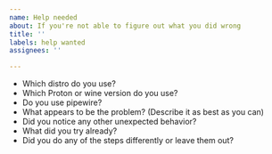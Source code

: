 ```yaml
---
name: Help needed
about: If you're not able to figure out what you did wrong
title: ''
labels: help wanted
assignees: ''

---
```


* Which distro do you use?
* Which Proton or wine version do you use?
* Do you use pipewire?
* What appears to be the problem? (Describe it as best as you can)
* Did you notice any other unexpected behavior?
* What did you try already?
* Did you do any of the steps differently or leave them out?
